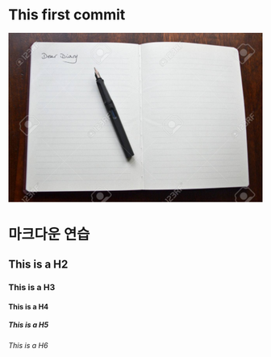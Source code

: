 
This first commit
=============
![Alt text](/images/diary.jpg)

# 마크다운 연습
## This is a H2
### This is a H3
#### This is a H4
##### This is a H5
###### This is a H6
